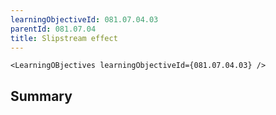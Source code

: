 ```yaml
---
learningObjectiveId: 081.07.04.03
parentId: 081.07.04
title: Slipstream effect
---
```


```tsx eval
<LearningOBjectives learningObjectiveId={081.07.04.03} />
```

## Summary
